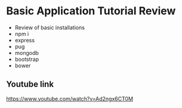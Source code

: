 # Basic Application Tutorial Review
+ Review of basic installations
+ npm i
+ express
+ pug
+ mongodb
+ bootstrap
+ bower

## Youtube link
https://www.youtube.com/watch?v=Ad2ngx6CT0M